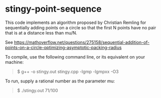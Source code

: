 # stingy-point-sequence

This code implements an algorithm proposed by Christian Remling for sequentially adding points on a circle so that the first N points have no pair that is at a distance less than mu/N.

See https://mathoverflow.net/questions/275158/sequential-addition-of-points-on-a-circle-optimizing-asymptotic-packing-radius

To compile, use the following command line, or its equivalent on your machine:

> $ g++ -o stingy.out stingy.cpp -lgmp -lgmpxx -O3

To run, supply a rational number as the parameter mu:

> $ ./stingy.out 71/100
